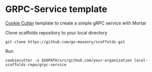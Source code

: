 # GRPC-Service template

[Cookie Cutter](https://cookiecutter.readthedocs.io) template to create a simple gRPC service with Mortar

Clone scaffolds repository to your local directory

```shell
git clone https://github.com/go-masonry/scaffolds.git
```

Run

```shell
cookiecutter -o $GOPATH/src/github.com/your-organization local-scaffolds-repo/grpc-service
```
